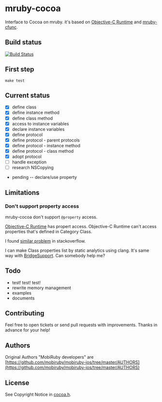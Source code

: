 # mruby-cocoa

Interface to Cocoa on mruby.
it's based on [Objective-C Runtime](https://developer.apple.com/library/mac/#documentation/Cocoa/Reference/ObjCRuntimeRef/Reference/reference.html) and [mruby-cfunc](https://github.com/mobiruby/mruby-cfunc/).


## Build status

[![Build Status](https://secure.travis-ci.org/mobiruby/mruby-cocoa.png)](http://travis-ci.org/mobiruby/mruby-cocoa)


## First step

    make test


## Current status

- [x] define class
- [x] define instance method
- [x] define class method
- [x] access to instance variables
- [x] declare instance variables
- [x] define protocol
- [x] define protocol - parent protocols
- [x] define protocol - instance method
- [x] define protocol - class method
- [x] adopt protocol
- [ ] handle exception
- [ ] research NSCopying

- pending
-- declare/use property


## Limitations

### Don't support property access

mruby-cocoa don't support `@property` access.

[Objective-C Runtime](https://developer.apple.com/library/ios/#documentation/Cocoa/Reference/ObjCRuntimeRef/Reference/reference.html) has propert access. Objective-C Runtime can't access properties that's defined in Category Class.

I found [similar problem](http://stackoverflow.com/questions/9639250/how-to-dynamically-determine-objective-c-property-type) in stackoverflow.

I can make Class properties list by static analytics using clang. It's same way with [BridgeSupport](http://developer.apple.com/library/mac/#documentation/Darwin/Reference/ManPages/man5/BridgeSupport.5.html). Can somebody help me?



## Todo

* test! test! test!
* rewrite memory management
* examples
* documents


## Contributing

Feel free to open tickets or send pull requests with improvements.
Thanks in advance for your help!


## Authors

Original Authors "MobiRuby developers" are [https://github.com/mobiruby/mobiruby-ios/tree/master/AUTHORS](https://github.com/mobiruby/mobiruby-ios/tree/master/AUTHORS)


## License

See Copyright Notice in [cocoa.h](https://github.com/mobiruby/mruby-cocoa/blob/master/include/cocoa.h).

